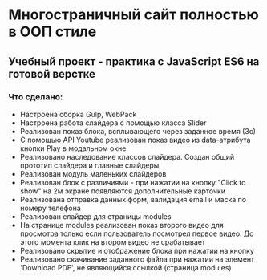 # Многостраничный сайт полностью в ООП стиле
## Учебный проект - практика с JavaScript ES6 на готовой верстке

### Что сделано:
+ Настроена сборка Gulp, WebPack
+ Настроена работа слайдера с помощью класса Slider
+ Реализован показ блока, всплывающего через заданное время (3с)
+ С помощью API Youtube реализован показ видео из data-атрибута кнопки Play в модальном окне
+ Реализовано наследование классов слайдера. Создан общий прототип слайдера и главные слайдеры
+ Реализован модуль маленьких слайдеров
+ Реализован блок с различиями - при нажатии на кнопку "Click to show" на 2м экране появляются дополнительные карточки
+ Реализована отправка данных форм, валидация email и маска по номеру телефона
+ Реализован слайдер для страницы modules 
+ На странице modules реализован показ второго видео для просмотра только если пользователь посмотрел первое видео. До этого момента клик на втором видео не срабатывает
+ Реализовано скрытие и отображение блока при нажатии на кнопку
+ Реализовано скачивание заданного файла при нажатии на элемент 'Download PDF', не являющийся ссылкой (страница modules)
